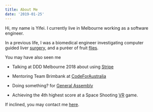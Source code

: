 ```yaml
---
title: About Me
date: '2019-01-25'
---
```


Hi, my name is Yifei. I currently live in Melbourne working as a software engineer. 

In a previous life, I was a biomedical engineer investigating computer guided
liver [surgery](https://doi.org/10.1117/12.2044250), and a puréer of fruit [flies](http://dx.doi.org/10.1016/j.ympev.2010.11.022).

You may have also seen me 

* Talking at DDD Melbourne 2018 about using [Stripe](https://twitter.com/DDDMelb/status/1038952464970444801)

* Mentoring Team Brimbank at [CodeForAustralia](https://blog.codeforaustralia.org/tagged/brimbank)

* Doing something? for [General Assembly](https://generalassemb.ly/instructors/yifei-wu/15568)

* Achieving the 4th highest score at a Space Shooting [VR](https://zerolatencyvr.com/melbourne/game-results/101637?ss=true&pid=cgsFKnJcsxnvUILz4Dd9jg)
game.


If inclined, you may contact me [here](https://www.linkedin.com/in/wuy10).
